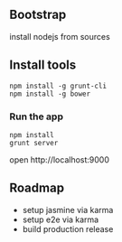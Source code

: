 ## Bootstrap

install nodejs from sources

## Install tools

```
npm install -g grunt-cli
npm install -g bower
```

### Run the app

```
npm install
grunt server
```

open http://localhost:9000

## Roadmap

* setup jasmine via karma
* setup e2e via karma
* build production release
